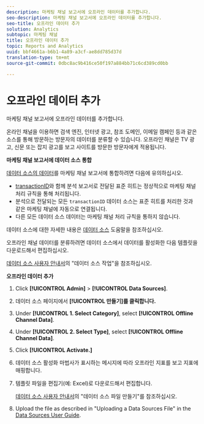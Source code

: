 ```yaml
---
description: 마케팅 채널 보고서에 오프라인 데이터를 추가합니다.
seo-description: 마케팅 채널 보고서에 오프라인 데이터를 추가합니다.
seo-title: 오프라인 데이터 추가
solution: Analytics
subtopic: 마케팅 채널
title: 오프라인 데이터 추가
topic: Reports and Analytics
uuid: bbf4661a-b6b1-4a89-a3cf-ae8dd785d37d
translation-type: tm+mt
source-git-commit: 0dbc8ac9b416ce50f197a884bb71c6cd389cd0bb

---
```



# 오프라인 데이터 추가

마케팅 채널 보고서에 오프라인 데이터를 추가합니다.

온라인 채널을 이용하면 검색 엔진, 인터넷 광고, 참조 도메인, 이메일 캠페인 등과 같은 소스를 통해 방문하는 방문자의 데이터를 분류할 수 있습니다. 오프라인 채널은 TV 광고, 신문 또는 잡지 광고를 보고 사이트를 방문한 방문자에게 적용됩니다.

**마케팅 채널 보고서에 데이터 소스 통합**

[데이터 소스의 데이터](https://marketing.adobe.com/resources/help/en_US/sc/datasources/c_faq.html)를 마케팅 채널 보고서에 통합하려면 다음에 유의하십시오.

* [transactionID](https://marketing.adobe.com/resources/help/en_US/sc/datasources/c_Transaction_ID.html)와 함께 분석 보고서로 전달된 표준 히트는 정상적으로 마케팅 채널 처리 규칙을 통해 처리됩니다.
* 분석으로 전달되는 모든 `transactionID` 데이터 소스는 표준 히트를 처리한 것과 같은 마케팅 채널에 자동으로 연결됩니다.
* 다른 모든 데이터 소스 데이터는 마케팅 채널 처리 규칙을 통하지 않습니다.

데이터 소스에 대한 자세한 내용은 [데이터 소스](https://marketing.adobe.com/resources/help/en_US/sc/datasources/index.html) 도움말을 참조하십시오.

오프라인 채널 데이터를 분류하려면 데이터 소스에서 데이터를 활성화한 다음 템플릿을 다운로드해서 편집하십시오.

[데이터 소스 사용자 안내서](https://marketing.adobe.com/resources/help/en_US/sc/datasources/index.html)의 "데이터 소스 작업"을 참조하십시오.

**오프라인 데이터 추가**

1. Click **[!UICONTROL Admin]** &gt; **[!UICONTROL Data Sources]**.
1. 데이터 소스 페이지에서 **[!UICONTROL 만들기]를 클릭합니다.**
1. Under **[!UICONTROL 1. Select Category]**, select **[!UICONTROL Offline Channel Data]**.
1. Under **[!UICONTROL 2. Select Type]**, select **[!UICONTROL Offline Channel Data]**.
1. Click **[!UICONTROL Activate.]**
1. 데이터 소스 활성화 마법사가 표시하는 메시지에 따라 오프라인 지표를 보고 지표에 매핑합니다.
1. 템플릿 파일을 편집기(예: Excel)로 다운로드해서 편집합니다.

   [데이터 소스 사용자 안내서](https://marketing.adobe.com/resources/help/en_US/sc/datasources/index.html)의 "데이터 소스 파일 만들기"를 참조하십시오.

1. Upload the file as described in "Uploading a Data Sources File" in the [Data Sources User Guide](https://marketing.adobe.com/resources/help/en_US/sc/datasources/index.html).
